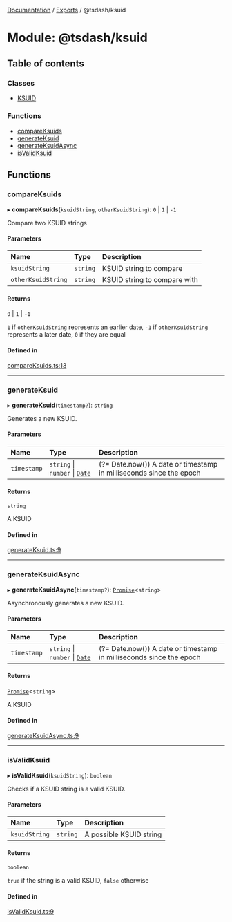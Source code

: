[Documentation](../README.md) / [Exports](../modules.md) / @tsdash/ksuid

# Module: @tsdash/ksuid

## Table of contents

### Classes

- [KSUID](../classes/tsdash_ksuid.KSUID.md)

### Functions

- [compareKsuids](tsdash_ksuid.md#compareksuids)
- [generateKsuid](tsdash_ksuid.md#generateksuid)
- [generateKsuidAsync](tsdash_ksuid.md#generateksuidasync)
- [isValidKsuid](tsdash_ksuid.md#isvalidksuid)

## Functions

### compareKsuids

▸ **compareKsuids**(`ksuidString`, `otherKsuidString`): ``0`` \| ``1`` \| ``-1``

Compare two KSUID strings

#### Parameters

| Name | Type | Description |
| :------ | :------ | :------ |
| `ksuidString` | `string` | KSUID string to compare |
| `otherKsuidString` | `string` | KSUID string to compare with |

#### Returns

``0`` \| ``1`` \| ``-1``

`1` if `otherKsuidString` represents an earlier date,
`-1` if `otherKsuidString` represents a later date,
`0` if they are equal

#### Defined in

[compareKsuids.ts:13](https://github.com/mhodge11/tsdash/blob/c625984/packages/ksuid/src/compareKsuids.ts#L13)

___

### generateKsuid

▸ **generateKsuid**(`timestamp?`): `string`

Generates a new KSUID.

#### Parameters

| Name | Type | Description |
| :------ | :------ | :------ |
| `timestamp` | `string` \| `number` \| [`Date`]( https://developer.mozilla.org/docs/Web/JavaScript/Reference/Global_Objects/Date ) | (?= Date.now()) A date or timestamp in milliseconds since the epoch |

#### Returns

`string`

A KSUID

#### Defined in

[generateKsuid.ts:9](https://github.com/mhodge11/tsdash/blob/c625984/packages/ksuid/src/generateKsuid.ts#L9)

___

### generateKsuidAsync

▸ **generateKsuidAsync**(`timestamp?`): [`Promise`]( https://developer.mozilla.org/docs/Web/JavaScript/Reference/Global_Objects/Promise )\<`string`\>

Asynchronously generates a new KSUID.

#### Parameters

| Name | Type | Description |
| :------ | :------ | :------ |
| `timestamp` | `string` \| `number` \| [`Date`]( https://developer.mozilla.org/docs/Web/JavaScript/Reference/Global_Objects/Date ) | (?= Date.now()) A date or timestamp in milliseconds since the epoch |

#### Returns

[`Promise`]( https://developer.mozilla.org/docs/Web/JavaScript/Reference/Global_Objects/Promise )\<`string`\>

A KSUID

#### Defined in

[generateKsuidAsync.ts:9](https://github.com/mhodge11/tsdash/blob/c625984/packages/ksuid/src/generateKsuidAsync.ts#L9)

___

### isValidKsuid

▸ **isValidKsuid**(`ksuidString`): `boolean`

Checks if a KSUID string is a valid KSUID.

#### Parameters

| Name | Type | Description |
| :------ | :------ | :------ |
| `ksuidString` | `string` | A possible KSUID string |

#### Returns

`boolean`

`true` if the string is a valid KSUID, `false` otherwise

#### Defined in

[isValidKsuid.ts:9](https://github.com/mhodge11/tsdash/blob/c625984/packages/ksuid/src/isValidKsuid.ts#L9)
